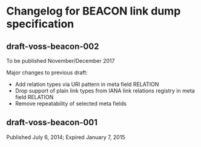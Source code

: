 Changelog for BEACON link dump specification
============================================

## draft-voss-beacon-002

To be published November/December 2017

Major changes to previous draft:

* Add relation types via URI pattern in meta field RELATION
* Drop support of plain link types from IANA link relations registry in meta field RELATION
* Remove repeatability of selected meta fields

## draft-voss-beacon-001

Published July 6, 2014; Expired January 7, 2015

